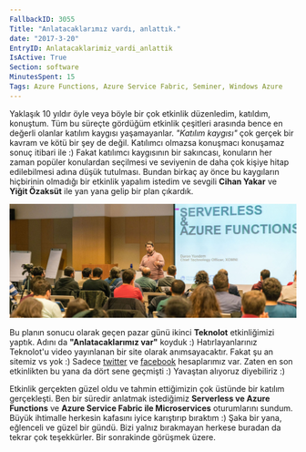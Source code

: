 ```yaml
---
FallbackID: 3055
Title: "Anlatacaklarımız vardı, anlattık."
date: "2017-3-20"
EntryID: Anlatacaklarimiz_vardi_anlattik
IsActive: True
Section: software
MinutesSpent: 15
Tags: Azure Functions, Azure Service Fabric, Seminer, Windows Azure
---
```

Yaklaşık 10 yıldır öyle veya böyle bir çok etkinlik düzenledim, katıldım, konuştum. Tüm bu süreçte gördüğüm etkinlik çeşitleri arasında bence en değerli olanlar katılım kaygısı yaşamayanlar. *"Katılım kaygısı"* çok gerçek bir kavram ve kötü bir şey de değil. Katılımcı olmazsa konuşmacı konuşamaz sonuç itibari ile :) Fakat katılımcı kaygısının bir sakıncası, konuların her zaman popüler konulardan seçilmesi ve seviyenin de daha çok kişiye hitap edilebilmesi adına düşük tutulması. Bundan birkaç ay önce bu kaygıların hiçbirinin olmadığı bir etkinlik yapalım istedim ve sevgili **Cihan Yakar** ve **Yiğit Özaksüt** ile yan yana gelip bir plan çıkardık. 

![Serverless ve Azure Functions oturumumdan bir kare.](media/Anlatacaklarimiz_vardi_anlattik/anlatacaklarimiz-var.jpg)

Bu planın sonucu olarak geçen pazar günü ikinci **Teknolot** etkinliğimizi yaptık. Adını da **"Anlatacaklarımız var"** koyduk :) Hatırlayanlarınız Teknolot'u video yayınlanan bir site olarak anımsayacaktır. Fakat şu an sitemiz vs yok :) Sadece [twitter](http://www.twitter.com/teknolot) ve [facebook](http://www.facebook.com/teknolot) hesaplarımız var. Zaten en son etkinlikten bu yana da dört sene geçmişti :) Yavaştan alıyoruz diyebiliriz :)

Etkinlik gerçekten güzel oldu ve tahmin ettiğimizin çok üstünde bir katılım gerçekleşti. Ben bir süredir anlatmak istediğimiz **Serverless ve Azure Functions** ve **Azure Service Fabric ile Microservices** oturumlarını sundum. Büyük ihtimalle herkesin kafasını iyice karıştırıp bıraktım :) Şaka bir yana, eğlenceli ve güzel bir gündü. Bizi yalnız bırakmayan herkese buradan da tekrar çok teşekkürler. Bir sonrakinde görüşmek üzere.
